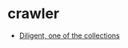 # crawler
* [Diligent, one of the collections](https://github.com/tonycai/crawler/wiki/Diligent-one-of-the-collections)
